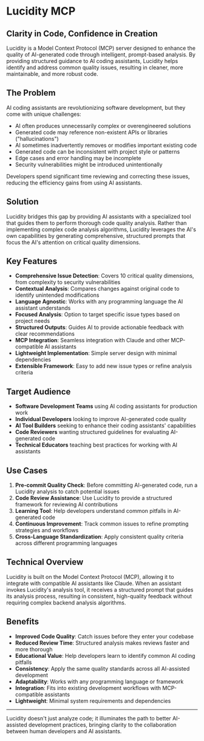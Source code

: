 # Lucidity MCP

## Clarity in Code, Confidence in Creation

Lucidity is a Model Context Protocol (MCP) server designed to enhance the quality of AI-generated code through intelligent, prompt-based analysis. By providing structured guidance to AI coding assistants, Lucidity helps identify and address common quality issues, resulting in cleaner, more maintainable, and more robust code.

## The Problem

AI coding assistants are revolutionizing software development, but they come with unique challenges:

- AI often produces unnecessarily complex or overengineered solutions
- Generated code may reference non-existent APIs or libraries ("hallucinations")
- AI sometimes inadvertently removes or modifies important existing code
- Generated code can be inconsistent with project style or patterns
- Edge cases and error handling may be incomplete
- Security vulnerabilities might be introduced unintentionally

Developers spend significant time reviewing and correcting these issues, reducing the efficiency gains from using AI assistants.

## Solution

Lucidity bridges this gap by providing AI assistants with a specialized tool that guides them to perform thorough code quality analysis. Rather than implementing complex code analysis algorithms, Lucidity leverages the AI's own capabilities by generating comprehensive, structured prompts that focus the AI's attention on critical quality dimensions.

## Key Features

- **Comprehensive Issue Detection**: Covers 10 critical quality dimensions, from complexity to security vulnerabilities
- **Contextual Analysis**: Compares changes against original code to identify unintended modifications
- **Language Agnostic**: Works with any programming language the AI assistant understands
- **Focused Analysis**: Option to target specific issue types based on project needs
- **Structured Outputs**: Guides AI to provide actionable feedback with clear recommendations
- **MCP Integration**: Seamless integration with Claude and other MCP-compatible AI assistants
- **Lightweight Implementation**: Simple server design with minimal dependencies
- **Extensible Framework**: Easy to add new issue types or refine analysis criteria

## Target Audience

- **Software Development Teams** using AI coding assistants for production work
- **Individual Developers** looking to improve AI-generated code quality
- **AI Tool Builders** seeking to enhance their coding assistants' capabilities
- **Code Reviewers** wanting structured guidelines for evaluating AI-generated code
- **Technical Educators** teaching best practices for working with AI assistants

## Use Cases

1. **Pre-commit Quality Check**: Before committing AI-generated code, run a Lucidity analysis to catch potential issues
2. **Code Review Assistance**: Use Lucidity to provide a structured framework for reviewing AI contributions
3. **Learning Tool**: Help developers understand common pitfalls in AI-generated code
4. **Continuous Improvement**: Track common issues to refine prompting strategies and workflows
5. **Cross-Language Standardization**: Apply consistent quality criteria across different programming languages

## Technical Overview

Lucidity is built on the Model Context Protocol (MCP), allowing it to integrate with compatible AI assistants like Claude. When an assistant invokes Lucidity's analysis tool, it receives a structured prompt that guides its analysis process, resulting in consistent, high-quality feedback without requiring complex backend analysis algorithms.

## Benefits

- **Improved Code Quality**: Catch issues before they enter your codebase
- **Reduced Review Time**: Structured analysis makes reviews faster and more thorough
- **Educational Value**: Help developers learn to identify common AI coding pitfalls
- **Consistency**: Apply the same quality standards across all AI-assisted development
- **Adaptability**: Works with any programming language or framework
- **Integration**: Fits into existing development workflows with MCP-compatible assistants
- **Lightweight**: Minimal system requirements and dependencies

---

Lucidity doesn't just analyze code; it illuminates the path to better AI-assisted development practices, bringing clarity to the collaboration between human developers and AI assistants.
